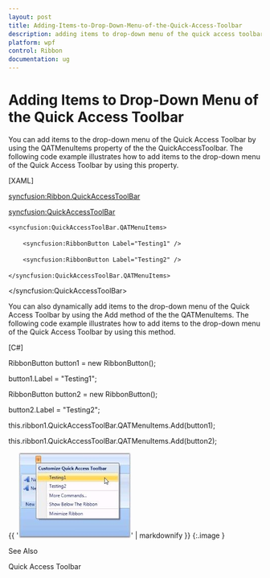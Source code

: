 ```yaml
---
layout: post
title: Adding-Items-to-Drop-Down-Menu-of-the-Quick-Access-Toolbar
description: adding items to drop-down menu of the quick access toolbar
platform: wpf
control: Ribbon
documentation: ug
---
```


# Adding Items to Drop-Down Menu of the Quick Access Toolbar

You can add items to the drop-down menu of the Quick Access Toolbar by using the QATMenuItems property of the the QuickAccessToolbar. The following code example illustrates how to add items to the drop-down menu of the Quick Access Toolbar by using this property.



[XAML]



<syncfusion:Ribbon.QuickAccessToolBar>

<syncfusion:QuickAccessToolBar>

    <syncfusion:QuickAccessToolBar.QATMenuItems>

        <syncfusion:RibbonButton Label="Testing1" />

        <syncfusion:RibbonButton Label="Testing2" />

    </syncfusion:QuickAccessToolBar.QATMenuItems>

</syncfusion:QuickAccessToolBar>



You can also dynamically add items to the drop-down menu of the Quick Access Toolbar by using the Add method of the the QATMenuItems. The following code example illustrates how to add items to the drop-down menu of the Quick Access Toolbar by using this method.



[C#]



RibbonButton button1 = new RibbonButton();

button1.Label = "Testing1";



RibbonButton button2 = new RibbonButton();

button2.Label = "Testing2";



this.ribbon1.QuickAccessToolBar.QATMenuItems.Add(button1);

this.ribbon1.QuickAccessToolBar.QATMenuItems.Add(button2);



{{ '![](Adding-Items-to-Drop-Down-Menu-of-the-Quick-Access-Toolbar_images/Adding-Items-to-Drop-Down-Menu-of-the-Quick-Access-Toolbar_img1.jpeg)' | markdownify }}
{:.image }




See Also

Quick Access Toolbar

